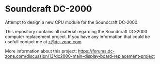 # Soundcraft DC-2000

Attempt to design a new CPU module for the Soundcraft DC-2000.

This repository contains all material regarding the Soundcraft DC-2000 computer replacement project.
If you have any information that could be usefull contact me at z@dc-zone.com

More information about this project:
https://forums.dc-zone.com/discussion/13/dc2000-main-display-board-replacement-project
